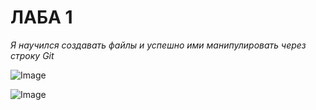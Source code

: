 # ЛАБА 1
_Я научился создавать файлы и успешно ими манипулировать через строку Git_

![Image](https://github.com/user-attachments/assets/62353295-7300-4b2e-8cfa-b78b9a6450ef)

![Image](https://github.com/user-attachments/assets/021b5f3e-90f7-4f86-bd91-635bd7444a9a)

